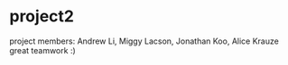 # project2
project members: Andrew Li, Miggy Lacson, Jonathan Koo, Alice Krauze 
great teamwork :) 
